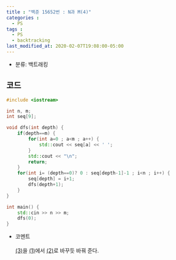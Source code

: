```yaml
---
title : "백준 15652번 : N과 M(4)"
categories : 
  - PS
tags :
  - PS
  - backtracking
last_modified_at: 2020-02-07T19:08:00-05:00
---
```


- 분류: 백트래킹

## 코드
```cpp
#include <iostream>

int n, m;
int seq[9];

void dfs(int depth) {
    if(depth==m) {
        for(int a=0 ; a<m ; a++) {
            std::cout << seq[a] << ' ';
        }
        std::cout << "\n";
        return;
    }
    for(int i= (depth==0)? 0 : seq[depth-1]-1 ; i<n ; i++) {
        seq[depth] = i+1;
        dfs(depth+1);
    }
}

int main() {
    std::cin >> n >> m;
    dfs(0);
}

```
- 코멘트<br /><br />
[(3)]을 [(1)]에서 [(2)]로 바꾸듯 바꿔 준다.

[(1)]: https://jutak97.github.io/ps/baekjoon-15649/
[(2)]: https://jutak97.github.io/ps/baekjoon-15650/
[(3)]: https://jutak97.github.io/ps/baekjoon-15651/

